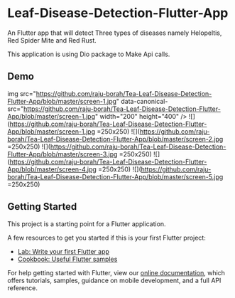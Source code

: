# Leaf-Disease-Detection-Flutter-App

An Flutter app that will detect Three types of diseases namely Helopeltis, Red Spider Mite and Red Rust.

This application is using Dio package to Make Api calls.

## Demo
img src="https://github.com/raju-borah/Tea-Leaf-Disease-Detection-Flutter-App/blob/master/screen-1.jpg" data-canonical-src="https://github.com/raju-borah/Tea-Leaf-Disease-Detection-Flutter-App/blob/master/screen-1.jpg" width="200" height="400" />
![](https://github.com/raju-borah/Tea-Leaf-Disease-Detection-Flutter-App/blob/master/screen-1.jpg =250x250)
![](https://github.com/raju-borah/Tea-Leaf-Disease-Detection-Flutter-App/blob/master/screen-2.jpg =250x250)
![](https://github.com/raju-borah/Tea-Leaf-Disease-Detection-Flutter-App/blob/master/screen-3.jpg =250x250)
![](https://github.com/raju-borah/Tea-Leaf-Disease-Detection-Flutter-App/blob/master/screen-4.jpg =250x250)
![](https://github.com/raju-borah/Tea-Leaf-Disease-Detection-Flutter-App/blob/master/screen-5.jpg =250x250)

## Getting Started

This project is a starting point for a Flutter application.

A few resources to get you started if this is your first Flutter project:

- [Lab: Write your first Flutter app](https://flutter.dev/docs/get-started/codelab)
- [Cookbook: Useful Flutter samples](https://flutter.dev/docs/cookbook)

For help getting started with Flutter, view our
[online documentation](https://flutter.dev/docs), which offers tutorials,
samples, guidance on mobile development, and a full API reference.
